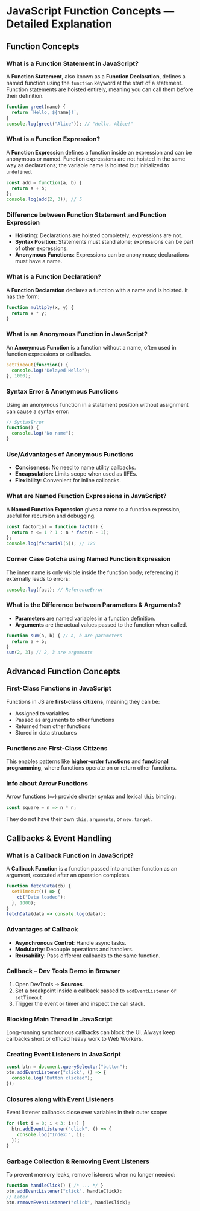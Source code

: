 # JavaScript Function Concepts — Detailed Explanation

## Function Concepts

### What is a Function Statement in JavaScript?
A **Function Statement**, also known as a **Function Declaration**, defines a named function using the `function` keyword at the start of a statement. Function statements are hoisted entirely, meaning you can call them before their definition.

```js
function greet(name) {
  return `Hello, ${name}!`;
}
console.log(greet("Alice")); // "Hello, Alice!"
```

### What is a Function Expression?
A **Function Expression** defines a function inside an expression and can be anonymous or named. Function expressions are not hoisted in the same way as declarations; the variable name is hoisted but initialized to `undefined`.

```js
const add = function(a, b) {
  return a + b;
};
console.log(add(2, 3)); // 5
```

### Difference between Function Statement and Function Expression
- **Hoisting**: Declarations are hoisted completely; expressions are not.
- **Syntax Position**: Statements must stand alone; expressions can be part of other expressions.
- **Anonymous Functions**: Expressions can be anonymous; declarations must have a name.

### What is a Function Declaration?
A **Function Declaration** declares a function with a name and is hoisted. It has the form:

```js
function multiply(x, y) {
  return x * y;
}
```

### What is an Anonymous Function in JavaScript?
An **Anonymous Function** is a function without a name, often used in function expressions or callbacks.

```js
setTimeout(function() {
  console.log("Delayed Hello");
}, 1000);
```

### Syntax Error & Anonymous Functions
Using an anonymous function in a statement position without assignment can cause a syntax error:

```js
// SyntaxError
function() {
  console.log("No name");
}
```

### Use/Advantages of Anonymous Functions
- **Conciseness**: No need to name utility callbacks.
- **Encapsulation**: Limits scope when used as IIFEs.
- **Flexibility**: Convenient for inline callbacks.

### What are Named Function Expressions in JavaScript?
A **Named Function Expression** gives a name to a function expression, useful for recursion and debugging.

```js
const factorial = function fact(n) {
  return n <= 1 ? 1 : n * fact(n - 1);
};
console.log(factorial(5)); // 120
```

### Corner Case Gotcha using Named Function Expression
The inner name is only visible inside the function body; referencing it externally leads to errors:

```js
console.log(fact); // ReferenceError
```

### What is the Difference between Parameters & Arguments?
- **Parameters** are named variables in a function definition.
- **Arguments** are the actual values passed to the function when called.

```js
function sum(a, b) { // a, b are parameters
  return a + b;
}
sum(2, 3); // 2, 3 are arguments
```

## Advanced Function Concepts

### First-Class Functions in JavaScript
Functions in JS are **first-class citizens**, meaning they can be:
- Assigned to variables
- Passed as arguments to other functions
- Returned from other functions
- Stored in data structures

### Functions are First-Class Citizens
This enables patterns like **higher-order functions** and **functional programming**, where functions operate on or return other functions.

### Info about Arrow Functions
Arrow functions (`=>`) provide shorter syntax and lexical `this` binding:

```js
const square = n => n * n;
```

They do not have their own `this`, `arguments`, or `new.target`.

## Callbacks & Event Handling

### What is a Callback Function in JavaScript?
A **Callback Function** is a function passed into another function as an argument, executed after an operation completes.

```js
function fetchData(cb) {
  setTimeout(() => {
    cb("Data loaded");
  }, 1000);
}
fetchData(data => console.log(data));
```

### Advantages of Callback
- **Asynchronous Control**: Handle async tasks.
- **Modularity**: Decouple operations and handlers.
- **Reusability**: Pass different callbacks to the same function.

### Callback – Dev Tools Demo in Browser
1. Open DevTools → **Sources**.
2. Set a breakpoint inside a callback passed to `addEventListener` or `setTimeout`.
3. Trigger the event or timer and inspect the call stack.

### Blocking Main Thread in JavaScript
Long-running synchronous callbacks can block the UI. Always keep callbacks short or offload heavy work to Web Workers.

### Creating Event Listeners in JavaScript
```js
const btn = document.querySelector("button");
btn.addEventListener("click", () => {
  console.log("Button clicked");
});
```

### Closures along with Event Listeners
Event listener callbacks close over variables in their outer scope:

```js
for (let i = 0; i < 3; i++) {
  btn.addEventListener("click", () => {
    console.log("Index:", i);
  });
}
```

### Garbage Collection & Removing Event Listeners
To prevent memory leaks, remove listeners when no longer needed:

```js
function handleClick() { /* ... */ }
btn.addEventListener("click", handleClick);
// Later
btn.removeEventListener("click", handleClick);
```
